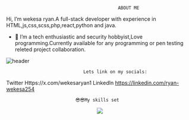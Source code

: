                                               ABOUT ME                                         
  
  

Hi, I’m wekesa ryan.A full-stack developer with experience in HTML,js,css,scss,php,react,python and java.
- 👀 I’m a tech  enthusiastic  and security hobbyist,Love programming.Currently available for any programming or pen testing releted project collaboration.
  


![header](https://github.com/wekesaryan/wekesaryan/assets/113826742/4784760a-f1d6-4d3e-8b24-8b8f30e2ead9)


                                 Lets link on my socials:
Twitter Https://x.com/wekesaryan1    LinkedIn https://linkedin.com/ryan-wekesa254                                 
                                        
  
  

                    
  

                              😎😎My skills set                                                                                                                                                                                                        
<p align="center">
  <a href="https://skillicons.dev">
    <img src="https://skillicons.dev/icons?i=git,html,css,js,python,java,kubernetes,docker,c,figma" />
  </a>
</p>                    
  
